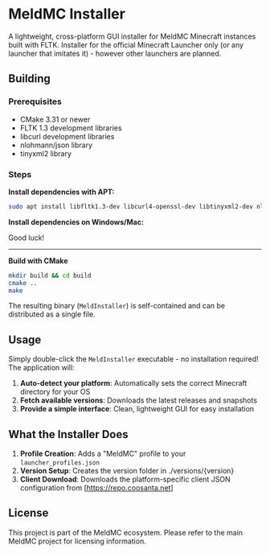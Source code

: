 # MeldMC Installer

A lightweight, cross-platform GUI installer for MeldMC Minecraft instances built with FLTK. Installer for the official Minecraft Launcher only (or any launcher that imitates it) - however other launchers are planned.

## Building

### Prerequisites

- CMake 3.31 or newer
- FLTK 1.3 development libraries
- libcurl development libraries
- nlohmann/json library
- tinyxml2 library

### Steps
**Install dependencies with APT:**
```bash
sudo apt install libfltk1.3-dev libcurl4-openssl-dev libtinyxml2-dev nlohmann-json3-dev
```

**Install dependencies on Windows/Mac:**

Good luck!

***

**Build with CMake**
```bash
mkdir build && cd build
cmake ..
make
```

The resulting binary (`MeldInstaller`) is self-contained and can be distributed as a single file.

## Usage

Simply double-click the `MeldInstaller` executable - no installation required! The application will:

1. **Auto-detect your platform**: Automatically sets the correct Minecraft directory for your OS
2. **Fetch available versions**: Downloads the latest releases and snapshots
3. **Provide a simple interface**: Clean, lightweight GUI for easy installation

## What the Installer Does

1. **Profile Creation**: Adds a "MeldMC" profile to your `launcher_profiles.json`
2. **Version Setup**: Creates the version folder in ./versions/{version}
3. **Client Download**: Downloads the platform-specific client JSON configuration from [https://repo.coosanta.net]

## License

This project is part of the MeldMC ecosystem. Please refer to the main MeldMC project for licensing information.
